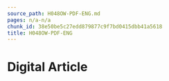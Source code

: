 ```yaml
---
source_path: H048OW-PDF-ENG.md
pages: n/a-n/a
chunk_id: 38e50be5c27edd879877c9f7bd0415dbb41a5618
title: H048OW-PDF-ENG
---
```

# Digital Article
